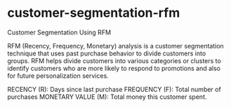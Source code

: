# customer-segmentation-rfm
Customer Segmentation Using RFM

RFM (Recency, Frequency, Monetary) analysis is a customer segmentation technique that uses past purchase behavior to divide customers into groups. RFM helps divide customers into various categories or clusters to identify customers who are more likely to respond to promotions and also for future personalization services.

RECENCY (R): Days since last purchase
FREQUENCY (F): Total number of purchases
MONETARY VALUE (M): Total money this customer spent.

